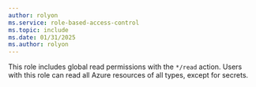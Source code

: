 ```yaml
---
author: rolyon
ms.service: role-based-access-control
ms.topic: include
ms.date: 01/31/2025
ms.author: rolyon
---
```


This role includes global read permissions with the `*/read` action. Users with this role can read all Azure resources of all types, except for secrets.